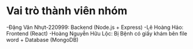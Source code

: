# Vai trò thành viên nhóm

-Đặng Văn Nhựt-220999: Backend (Node.js + Express)
-Lê Hoàng Hảo: Frontend (React) 
-Hoàng Nguyễn Hữu Lộc: Bị Bệnh có giấy khám bên file word + Database (MongoDB)  